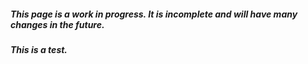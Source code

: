 ##### **This page is a work in progress. It is incomplete and will have many changes in the future.**
##### This is a test.